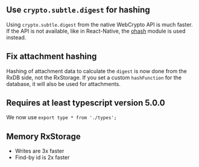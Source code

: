 



## Use `crypto.subtle.digest` for hashing

Using `crypto.subtle.digest` from the native WebCrypto API is much faster. If the API is not available, like in React-Native, the [ohash](https://github.com/unjs/ohash) module is used instead.

## Fix attachment hashing

Hashing of attachment data to calculate the `digest` is now done from the RxDB side, not the RxStorage. If you set a custom `hashFunction` for the database, it will also be used for attachments.
## Requires at least typescript version 5.0.0

We now use `export type * from './types';`

## Memory RxStorage

- Writes are 3x faster
- Find-by id is 2x faster
